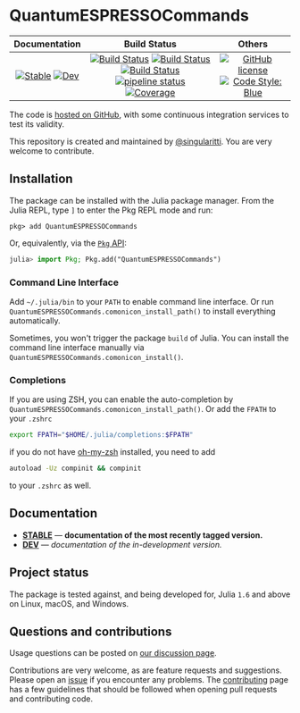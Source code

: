 # QuantumESPRESSOCommands

|                                 **Documentation**                                  |                                                                                                 **Build Status**                                                                                                 |                                        **Others**                                         |
| :--------------------------------------------------------------------------------: | :--------------------------------------------------------------------------------------------------------------------------------------------------------------------------------------------------------------: | :---------------------------------------------------------------------------------------: |
| [![Stable][docs-stable-img]][docs-stable-url] [![Dev][docs-dev-img]][docs-dev-url] | [![Build Status][gha-img]][gha-url] [![Build Status][appveyor-img]][appveyor-url] [![Build Status][cirrus-img]][cirrus-url] [![pipeline status][gitlab-img]][gitlab-url] [![Coverage][codecov-img]][codecov-url] | [![GitHub license][license-img]][license-url] [![Code Style: Blue][style-img]][style-url] |

[docs-stable-img]: https://img.shields.io/badge/docs-stable-blue.svg
[docs-stable-url]: https://MineralsCloud.github.io/QuantumESPRESSOCommands.jl/stable
[docs-dev-img]: https://img.shields.io/badge/docs-dev-blue.svg
[docs-dev-url]: https://MineralsCloud.github.io/QuantumESPRESSOCommands.jl/dev
[gha-img]: https://github.com/MineralsCloud/QuantumESPRESSOCommands.jl/workflows/CI/badge.svg
[gha-url]: https://github.com/MineralsCloud/QuantumESPRESSOCommands.jl/actions
[appveyor-img]: https://ci.appveyor.com/api/projects/status/github/MineralsCloud/QuantumESPRESSOCommands.jl?svg=true
[appveyor-url]: https://ci.appveyor.com/project/singularitti/QuantumESPRESSOCommands-jl
[cirrus-img]: https://api.cirrus-ci.com/github/MineralsCloud/QuantumESPRESSOCommands.jl.svg
[cirrus-url]: https://cirrus-ci.com/github/MineralsCloud/QuantumESPRESSOCommands.jl
[gitlab-img]: https://gitlab.com/singularitti/QuantumESPRESSOCommands.jl/badges/main/pipeline.svg
[gitlab-url]: https://gitlab.com/singularitti/QuantumESPRESSOCommands.jl/-/pipelines
[codecov-img]: https://codecov.io/gh/MineralsCloud/QuantumESPRESSOCommands.jl/branch/main/graph/badge.svg
[codecov-url]: https://codecov.io/gh/MineralsCloud/QuantumESPRESSOCommands.jl
[license-img]: https://img.shields.io/github/license/MineralsCloud/QuantumESPRESSOCommands.jl
[license-url]: https://github.com/MineralsCloud/QuantumESPRESSOCommands.jl/blob/main/LICENSE
[style-img]: https://img.shields.io/badge/code%20style-blue-4495d1.svg
[style-url]: https://github.com/invenia/BlueStyle

The code is [hosted on GitHub](https://github.com/MineralsCloud/QuantumESPRESSOCommands.jl),
with some continuous integration services to test its validity.

This repository is created and maintained by [@singularitti](https://github.com/singularitti).
You are very welcome to contribute.

## Installation

The package can be installed with the Julia package manager.
From the Julia REPL, type `]` to enter the Pkg REPL mode and run:

```
pkg> add QuantumESPRESSOCommands
```

Or, equivalently, via the [`Pkg` API](https://pkgdocs.julialang.org/v1/getting-started/):

```julia
julia> import Pkg; Pkg.add("QuantumESPRESSOCommands")
```

### Command Line Interface

Add `~/.julia/bin` to your `PATH` to enable command line interface. Or run
`QuantumESPRESSOCommands.comonicon_install_path()` to install everything automatically.

Sometimes, you won't trigger the package `build` of Julia. You can install the command line interface
manually via `QuantumESPRESSOCommands.comonicon_install()`.

### Completions

If you are using ZSH, you can enable the auto-completion by `QuantumESPRESSOCommands.comonicon_install_path()`. Or add the `FPATH`
to your `.zshrc`

```sh
export FPATH="$HOME/.julia/completions:$FPATH"
```

if you do not have [oh-my-zsh](https://github.com/ohmyzsh/ohmyzsh) installed, you need to add

```sh
autoload -Uz compinit && compinit
```

to your `.zshrc` as well.

## Documentation

- [**STABLE**][docs-stable-url] — **documentation of the most recently tagged version.**
- [**DEV**][docs-dev-url] — _documentation of the in-development version._

## Project status

The package is tested against, and being developed for, Julia `1.6` and above on Linux,
macOS, and Windows.

## Questions and contributions

Usage questions can be posted on [our discussion page][discussions-url].

Contributions are very welcome, as are feature requests and suggestions. Please open an
[issue][issues-url] if you encounter any problems. The [contributing](@ref) page has
a few guidelines that should be followed when opening pull requests and contributing code.

[discussions-url]: https://github.com/MineralsCloud/QuantumESPRESSOCommands.jl/discussions
[issues-url]: https://github.com/MineralsCloud/QuantumESPRESSOCommands.jl/issues
